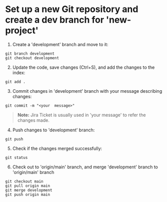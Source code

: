 # Set up a new Git repository and create a dev branch for 'new-project'

1. Create a 'development' branch and move to it:
```
git branch development
git checkout development
```
2. Update the code, save changes (Ctrl+S), and add the changes to the index:
```
git add .
```
3. Commit changes in 'development' branch with your message describing changes:
```
git commit -m "<your  message>"
```
> **Note:** Jira Ticket is usually used in 'your  message' to refer the changes made.

4. Push changes to 'development' branch:
```
git push
```
5. Check if the changes merged successfully:
```
git status
```
6. Check out to 'origin/main' branch, and merge 'development' branch to 'origin/main' branch
```
git checkout main
git pull origin main
git merge development
git push origin main
```